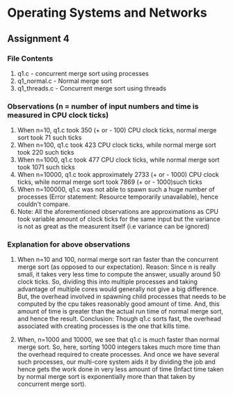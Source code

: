# Operating Systems and Networks 
## Assignment 4
### File Contents
1) q1.c - concurrent merge sort using processes
2) q1_normal.c - Normal merge sort 
3) q1_threads.c - Concurrent merge sort using threads
### Observations (n = number of input numbers  and time is measured in CPU clock ticks)
1) When n=10, q1.c took 350 (+ or - 100) CPU clock ticks, normal merge sort took 71 such ticks
2) When n=100, q1.c took 423 CPU clock ticks, while normal merge sort took 220 such ticks
3) When n=1000, q1.c took 477 CPU clock ticks, while normal merge sort took 1071 such ticks
4) When n=10000, q1.c took approximately 2733 (+ or - 1000) CPU clock ticks, while normal merge sort took 7869 (+ or - 1000)such ticks
5) When n=100000, q1.c was not able to spawn such a huge number of processes (Error statement: Resource temporarily unavailable), hence couldn't compare.
6) Note: All the aforementioned observations are approximations as CPU took variable amount of clock ticks for the same input but the variance is not as great as the measurent itself (i.e variance can be ignored)
### Explanation for above observations
1) When n=10 and 100, normal merge sort ran faster than the concurrent merge sort (as opposed to our expectation). Reason: Since n is really small, it takes very less time to compute the answer, usually around 50 clock ticks. So, dividing this into multiple processes and taking advantage of multiple cores would generally not give a big difference. But, the overhead involved in spawning child processes that needs to be computed by the cpu takes reasonably good amount of time. And, this amount of time is greater than the actual run time of normal merge sort, and hence the result. Conclusion: Though q1.c sorts fast, the overhead associated with creating processes is the one that kills time.

2) When, n=1000 and 10000, we see that q1.c is much faster than normal merge sort. So, here, sorting 1000 integers takes much more time than the overhead required to create processes. And once we have several such processes, our multi-core system aids it by dividing the job and hence gets the work done in very less amount of time (Infact time taken by normal merge sort is exponentially more than that taken by concurrent merge sort).